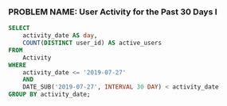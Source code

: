 ### PROBLEM NAME: User Activity for the Past 30 Days I

```sql
SELECT
    activity_date AS day,
    COUNT(DISTINCT user_id) AS active_users
FROM
    Activity
WHERE
    activity_date <= '2019-07-27'
    AND
    DATE_SUB('2019-07-27', INTERVAL 30 DAY) < activity_date
GROUP BY activity_date;
```
